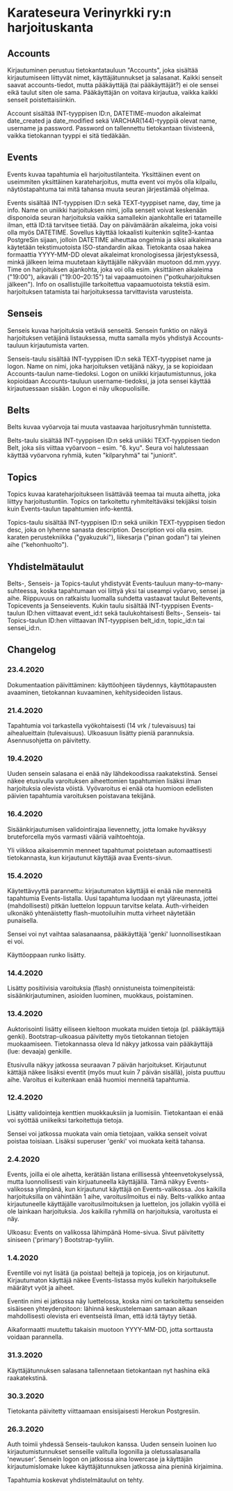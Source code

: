 # Karateseura Verinyrkki ry:n harjoituskanta

## Accounts

Kirjautuminen perustuu tietokantatauluun "Accounts", joka sisältää kirjautumiseen liittyvät nimet, käyttäjätunnukset ja salasanat. Kaikki senseit saavat accounts-tiedot, mutta pääkäyttäjä (tai pääkäyttäjät?) ei ole sensei eikä taulut siten ole sama. Pääkäyttäjän on voitava kirjautua, vaikka kaikki senseit poistettaisiinkin.

Account sisältää INT-tyyppisen ID:n, DATETIME-muodon aikaleimat date_created ja date_modified sekä VARCHAR(144)-tyyppiä olevat name, username ja password. Password on tallennettu tietokantaan tiivisteenä, vaikka tietokannan tyyppi ei sitä tiedäkään.

## Events

Events kuvaa tapahtumia eli harjoitustilanteita. Yksittäinen event on useimmiten yksittäinen karateharjoitus, mutta event voi myös olla kilpailu, näytöstapahtuma tai mitä tahansa muuta seuran järjestämää ohjelmaa.

Events sisältää INT-tyyppisen ID:n sekä TEXT-tyyppiset name, day, time ja info. Name on uniikki harjoituksen nimi, jolla senseit voivat keskenään disponoida seuran harjoituksia vaikka samallekin ajankohtalle eri tatameille ilman, että ID:tä tarvitsee tietää. Day on päivämäärän aikaleima, joka voisi olla myös DATETIME. Sovellus käyttää lokaalisti kuitenkin sqlite3-kantaa PostgreSin sijaan, jolloin DATETIME aiheuttaa ongelmia ja siksi aikaleimana käytetään tekstimuotoista ISO-standardin aikaa. Tietokanta osaa hakea formaattia YYYY-MM-DD olevat aikaleimat kronologisessa järjestyksessä, minkä jälkeen leima muutetaan käyttäjälle näkyvään muotoon dd.mm.yyyy. Time on harjoituksen ajankohta, joka voi olla esim. yksittäinen aikaleima ("19:00"), aikaväli ("19:00–20:15") tai vapaamuotoinen ("potkuharjoituksen jälkeen"). Info on osallistujille tarkoitettua vapaamuotoista tekstiä esim. harjoituksen tatamista tai harjoituksessa tarvittavista varusteista.

## Senseis

Senseis kuvaa harjoituksia vetäviä senseitä. Sensein funktio on näkyä harjoituksen vetäjänä listauksessa, mutta samalla myös yhdistyä Accounts-tauluun kirjautumista varten.

Senseis-taulu sisältää INT-tyyppisen ID:n sekä TEXT-tyyppiset name ja logon. Name on nimi, joka harjoituksen vetäjänä näkyy, ja se kopioidaan Accounts-taulun name-tiedoksi. Logon on uniikki kirjautumistunnus, joka kopioidaan Accounts-tauluun username-tiedoksi, ja jota sensei käyttää kirjautuessaan sisään. Logon ei näy ulkopuolisille.

## Belts

Belts kuvaa vyöarvoja tai muuta vastaavaa harjoitusryhmän tunnistetta.

Belts-taulu sisältää INT-tyyppisen ID:n sekä uniikki TEXT-tyyppisen tiedon Belt, joka siis viittaa vyöarvoon – esim. "6. kyu". Seura voi halutessaan käyttää vyöarvona ryhmiä, kuten "kilparyhmä" tai "juniorit".

## Topics

Topics kuvaa karateharjoitukseen lisättävää teemaa tai muuta aihetta, joka liittyy harjoitustuntiin. Topics on tarkoitettu ryhmiteltäväksi tekijäksi toisin kuin Events-taulun tapahtumien info-kenttä.

Topics-taulu sisältää INT-tyyppisen ID:n sekä uniikin TEXT-tyyppisen tiedon desc, joka on lyhenne sanasta description. Description voi olla esim. karaten perustekniikka ("gyakuzuki"), liikesarja ("pinan godan") tai yleinen aihe ("kehonhuolto").

## Yhdistelmätaulut

Belts-, Senseis- ja Topics-taulut yhdistyvät Events-tauluun many–to–many-suhteessa, koska tapahtumaan voi liittyä yksi tai useampi vyöarvo, sensei ja aihe. Riippuvuus on ratkaistu luomalla suhdetta vastaavat taulut Beltevents, Topicevents ja Senseievents. Kukin taulu sisältää INT-tyyppisen Events-taulun ID:hen viittaavat event_id:t sekä taulukohtaisesti Belts-, Senseis- tai Topics-taulun ID:hen viittaavan INT-tyyppisen belt_id:n, topic_id:n tai sensei_id:n.

## Changelog

### 23.4.2020

Dokumentaation päivittäminen: käyttöohjeen täydennys, käyttötapausten avaaminen, tietokannan kuvaaminen, kehitysideoiden listaus.

### 21.4.2020

Tapahtumia voi tarkastella vyökohtaisesti (14 vrk / tulevaisuus) tai aihealueittain (tulevaisuus). Ulkoasuun lisätty pieniä parannuksia. Asennusohjetta on päivitetty.

### 19.4.2020

Uuden sensein salasana ei enää näy lähdekoodissa raakatekstinä. Sensei näkee etusivulla varoituksen aiheettomien tapahtumien lisäksi ilman harjoituksia olevista vöistä. Vyövaroitus ei enää ota huomioon edellisten päivien tapahtumia varoituksen poistavana tekijänä.

### 16.4.2020

Sisäänkirjautumisen validointirajaa lievennetty, jotta lomake hyväksyy bruteforcella myös varmasti vääriä vaihtoehtoja.

Yli viikkoa aikaisemmin menneet tapahtumat poistetaan automaattisesti tietokannasta, kun kirjautunut käyttäjä avaa Events-sivun.

### 15.4.2020

Käytettävyyttä parannettu: kirjautumaton käyttäjä ei enää näe menneitä tapahtumia Events-listalla. Uusi tapahtuma luodaan nyt yläreunasta, jottei (mahdollisesti) pitkän luettelon loppuun tarvitse kelata. Auth-virheiden ulkonäkö yhtenäistetty flash-muotoiluihin mutta virheet näytetään punaisella.

Sensei voi nyt vaihtaa salasanaansa, pääkäyttäjä 'genki' luonnollisestikaan ei voi.

Käyttöoppaan runko lisätty.

### 14.4.2020

Lisätty positiivisia varoituksia (flash) onnistuneista toimenpiteistä: sisäänkirjautuminen, asioiden luominen, muokkaus, poistaminen.

### 13.4.2020

Auktorisointi lisätty eiliseen kieltoon muokata muiden tietoja (pl. pääkäyttäjä genki). Bootstrap-ulkoasua päivitetty myös tietokannan tietojen muokaamiseen. Tietokannassa oleva Id näkyy jatkossa vain pääkäyttäjä (lue: devaaja) genkille.

Etusivulla näkyy jatkossa seuraavan 7 päivän harjoitukset. Kirjautunut kättäjä näkee lisäksi eventit (myös muut kuin 7 päivän sisällä), joista puuttuu aihe. Varoitus ei kuitenkaan enää huomioi menneitä tapahtumia.

### 12.4.2020

Lisätty validointeja kenttien muokkauksiin ja luomisiin. Tietokantaan ei enää voi syöttää uniikeiksi tarkoitettuja tietoja.

Sensei voi jatkossa muokata vain omia tietojaan, vaikka senseit voivat poistaa toisiaan. Lisäksi superuser 'genki' voi muokata keitä tahansa.

### 2.4.2020

Events, joilla ei ole aihetta, kerätään listana erillisessä yhteenvetokyselyssä, mutta luonnollisesti vain kirjuatuneella käyttäjällä. Tämä näkyy Events-valikossa ylimpänä, kun kirjautunut käyttäjä on Events-valikossa. Jos kaikilla harjoituksilla on vähintään 1 aihe, varoitusilmoitus ei näy. Belts-valikko antaa kirjautuneelle käyttäjälle varoitusilmoituksen ja luettelon, jos jollakin vyöllä ei ole lainkaan harjoituksia. Jos kaikilla ryhmillä on harjoituksia, varoitusta ei näy.

Ulkoasu: Events on valikossa lähimpänä Home-sivua. Sivut päivitetty siniseen ('primary') Bootstrap-tyyliin.

### 1.4.2020

Eventille voi nyt lisätä (ja poistaa) beltejä ja topiceja, jos on kirjautunut. Kirjautumaton käyttäjä näkee Events-listassa myös kullekin harjoitukselle määrätyt vyöt ja aiheet.

Eventin nimi ei jatkossa näy luettelossa, koska nimi on tarkoitettu senseiden sisäiseen yhteydenpitoon: lähinnä keskustelemaan samaan aikaan mahdollisesti olevista eri eventseistä ilman, että id:tä täytyy tietää.

Aikaformaatti muutettu takaisin muotoon YYYY-MM-DD, jotta sorttausta voidaan parannella.

### 31.3.2020

Käyttäjätunnuksen salasana tallennetaan tietokantaan nyt hashina eikä raakatekstinä.

### 30.3.2020

Tietokanta päivitetty viittaamaan ensisijaisesti Herokun Postgresiin.

### 26.3.2020

Auth toimii yhdessä Senseis-taulukon kanssa. Uuden sensein luoinen luo kirjautumistunnukset senseille valitulla logonilla ja oletussalasanalla 'newuser'. Sensein logon on jatkossa aina lowercase ja käyttäjän kirjautumislomake lukee käyttäjätunnuksen jatkossa aina pieninä kirjaimina.

Tapahtumia koskevat yhdistelmätaulut on tehty.